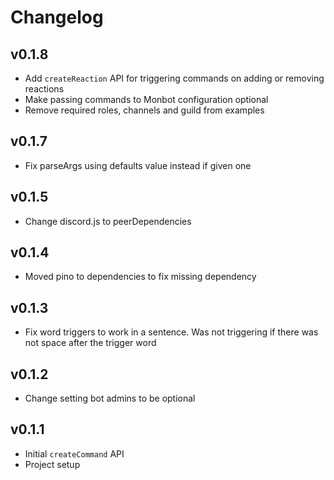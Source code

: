 # Changelog

## v0.1.8

- Add `createReaction` API for triggering commands on adding or removing reactions
- Make passing commands to Monbot configuration optional
- Remove required roles, channels and guild from examples

## v0.1.7

- Fix parseArgs using defaults value instead if given one

## v0.1.5

- Change discord.js to peerDependencies

## v0.1.4

- Moved pino to dependencies to fix missing dependency

## v0.1.3

- Fix word triggers to work in a sentence. Was not triggering if there was not space after the trigger word

## v0.1.2

- Change setting bot admins to be optional

## v0.1.1

- Initial `createCommand` API
- Project setup
